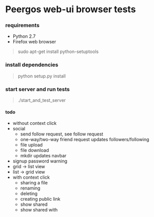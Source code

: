 # Peergos web-ui  browser tests

### requirements
* Python 2.7
* Firefox web browser
> sudo apt-get install python-setuptools

### install dependencies 
> python setup.py install

### start server and run tests
> ./start_and_test_server 


#### todo

* without context  click
* social
    * send follow request, see follow request
    * one-way/two-way friend request updates  followers/following
    * file upload
    * file download
    * mkdir updates navbar
* signup password warning
* grid -> list view
* list -> grid view
* with context click
    * sharing a file
    * renaming
    * deleting
    * creating public link
    * show shared
    * show shared with


